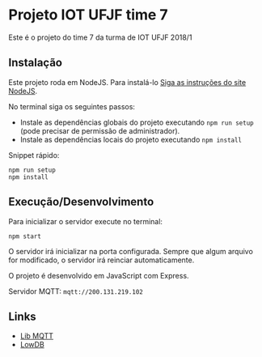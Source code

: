 # Projeto IOT UFJF time 7

Este é o projeto do time 7 da turma de IOT UFJF 2018/1

## Instalação

Este projeto roda em NodeJS. Para instalá-lo [Siga as instruções do site NodeJS](https://nodejs.org/).

No terminal siga os seguintes passos:

 - Instale as dependências globais do projeto executando `npm run setup` (pode precisar de permissão de administrador).
 - Instale as dependências locais do projeto executando `npm install`

 Snippet rápido:

    npm run setup
    npm install

## Execução/Desenvolvimento

 Para inicializar o servidor execute no terminal:

    npm start

O servidor irá inicializar na porta configurada. Sempre que algum arquivo for modificado, o servidor irá reinciar automaticamente.

O projeto é desenvolvido em JavaScript com Express.

Servidor MQTT: `mqtt://200.131.219.102`

## Links

- [Lib MQTT](https://github.com/mqttjs/MQTT.js)
- [LowDB](https://github.com/typicode/lowdb)
